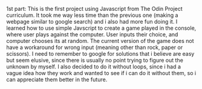 1st part: This is the first project using Javascript from The Odin Project curriculum. It took me way less time than the previous one (making a webpage similar to google search) and i also had more fun doing it.
I learned how to use simple Javscript to create a game played in the console, where user plays against the computer. User inputs their choice, and computer chooses its at random. The current version of the game does not have a workaround for wrong input (meaning other than rock, paper or scissors). I need to remember to google for solutions that i believe are easy but seem elusive, since there is usually no point trying to figure out the unknown by myself.
I also decided to do it without loops, since i had a vague idea how they work and wanted to see if i can do it without them, so i can appreciate them better in the future.